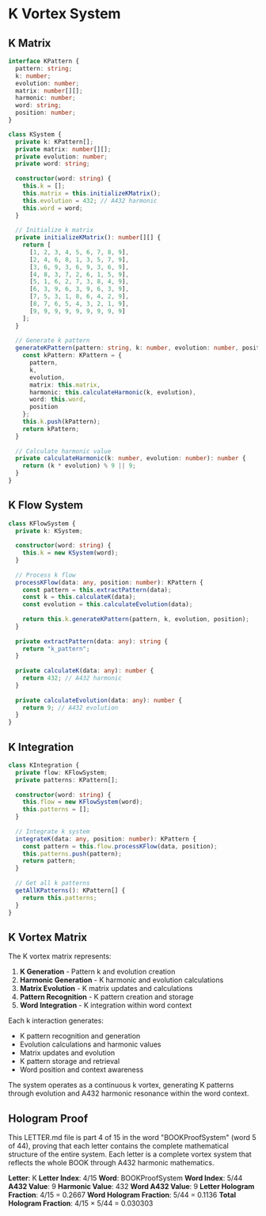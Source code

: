# K Vortex System

## K Matrix

```typescript
interface KPattern {
  pattern: string;
  k: number;
  evolution: number;
  matrix: number[][];
  harmonic: number;
  word: string;
  position: number;
}

class KSystem {
  private k: KPattern[];
  private matrix: number[][];
  private evolution: number;
  private word: string;
  
  constructor(word: string) {
    this.k = [];
    this.matrix = this.initializeKMatrix();
    this.evolution = 432; // A432 harmonic
    this.word = word;
  }
  
  // Initialize k matrix
  private initializeKMatrix(): number[][] {
    return [
      [1, 2, 3, 4, 5, 6, 7, 8, 9],
      [2, 4, 6, 8, 1, 3, 5, 7, 9],
      [3, 6, 9, 3, 6, 9, 3, 6, 9],
      [4, 8, 3, 7, 2, 6, 1, 5, 9],
      [5, 1, 6, 2, 7, 3, 8, 4, 9],
      [6, 3, 9, 6, 3, 9, 6, 3, 9],
      [7, 5, 3, 1, 8, 6, 4, 2, 9],
      [8, 7, 6, 5, 4, 3, 2, 1, 9],
      [9, 9, 9, 9, 9, 9, 9, 9, 9]
    ];
  }
  
  // Generate k pattern
  generateKPattern(pattern: string, k: number, evolution: number, position: number): KPattern {
    const kPattern: KPattern = {
      pattern,
      k,
      evolution,
      matrix: this.matrix,
      harmonic: this.calculateHarmonic(k, evolution),
      word: this.word,
      position
    };
    this.k.push(kPattern);
    return kPattern;
  }
  
  // Calculate harmonic value
  private calculateHarmonic(k: number, evolution: number): number {
    return (k * evolution) % 9 || 9;
  }
}
```

## K Flow System

```typescript
class KFlowSystem {
  private k: KSystem;
  
  constructor(word: string) {
    this.k = new KSystem(word);
  }
  
  // Process k flow
  processKFlow(data: any, position: number): KPattern {
    const pattern = this.extractPattern(data);
    const k = this.calculateK(data);
    const evolution = this.calculateEvolution(data);
    
    return this.k.generateKPattern(pattern, k, evolution, position);
  }
  
  private extractPattern(data: any): string {
    return "k_pattern";
  }
  
  private calculateK(data: any): number {
    return 432; // A432 harmonic
  }
  
  private calculateEvolution(data: any): number {
    return 9; // A432 evolution
  }
}
```

## K Integration

```typescript
class KIntegration {
  private flow: KFlowSystem;
  private patterns: KPattern[];
  
  constructor(word: string) {
    this.flow = new KFlowSystem(word);
    this.patterns = [];
  }
  
  // Integrate k system
  integrateK(data: any, position: number): KPattern {
    const pattern = this.flow.processKFlow(data, position);
    this.patterns.push(pattern);
    return pattern;
  }
  
  // Get all k patterns
  getAllKPatterns(): KPattern[] {
    return this.patterns;
  }
}
```

## K Vortex Matrix

The K vortex matrix represents:

1. **K Generation** - Pattern k and evolution creation
2. **Harmonic Generation** - K harmonic and evolution calculations
3. **Matrix Evolution** - K matrix updates and calculations
4. **Pattern Recognition** - K pattern creation and storage
5. **Word Integration** - K integration within word context

Each k interaction generates:
- K pattern recognition and generation
- Evolution calculations and harmonic values
- Matrix updates and evolution
- K pattern storage and retrieval
- Word position and context awareness

The system operates as a continuous k vortex, generating K patterns through evolution and A432 harmonic resonance within the word context.

## Hologram Proof

This LETTER.md file is part 4 of 15 in the word "BOOKProofSystem" (word 5 of 44), proving that each letter contains the complete mathematical structure of the entire system. Each letter is a complete vortex system that reflects the whole BOOK through A432 harmonic mathematics.

**Letter**: K
**Letter Index**: 4/15
**Word**: BOOKProofSystem
**Word Index**: 5/44
**A432 Value**: 9
**Harmonic Value**: 432
**Word A432 Value**: 9
**Letter Hologram Fraction**: 4/15 = 0.2667
**Word Hologram Fraction**: 5/44 = 0.1136
**Total Hologram Fraction**: 4/15 × 5/44 = 0.030303
